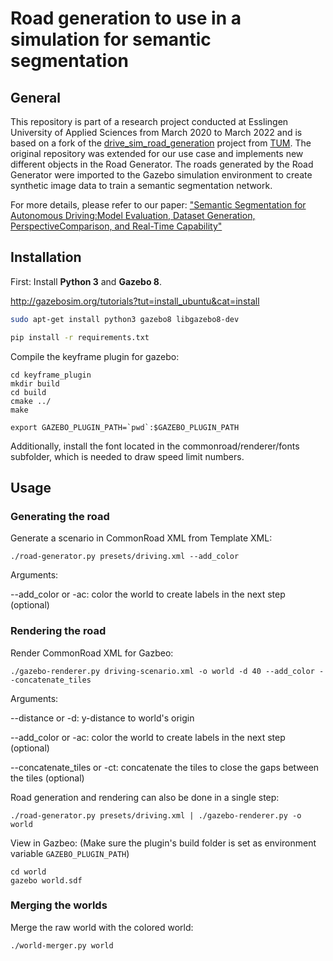 # Road generation to use in a simulation for semantic segmentation
## General

This repository is part of a research project conducted at Esslingen University of Applied Sciences from March 2020 to March 2022 and is based on a fork of the [drive_sim_road_generation](https://github.com/tum-phoenix/drive_sim_road_generation) project from [TUM](https://github.com/tum-phoenix). The original repository was extended for our use case and implements new different objects in the Road Generator. The roads generated by the Road Generator were imported to the Gazebo simulation environment to create synthetic image data to train a semantic segmentation network.

For more details, please refer to our paper: ["Semantic Segmentation for Autonomous Driving:Model Evaluation, Dataset Generation, PerspectiveComparison, and Real-Time Capability"](https://arxiv.org/abs/2207.12939)

## Installation

First: Install **Python 3** and **Gazebo 8**.

http://gazebosim.org/tutorials?tut=install_ubuntu&cat=install

```sh
sudo apt-get install python3 gazebo8 libgazebo8-dev

pip install -r requirements.txt
```

Compile the keyframe plugin for gazebo:

```
cd keyframe_plugin
mkdir build
cd build
cmake ../
make

export GAZEBO_PLUGIN_PATH=`pwd`:$GAZEBO_PLUGIN_PATH
```

Additionally, install the font located in the commonroad/renderer/fonts subfolder, which is needed to draw speed limit numbers.

## Usage
### Generating the road
Generate a scenario in CommonRoad XML from Template XML:
```
./road-generator.py presets/driving.xml --add_color
```
Arguments:

--add_color or -ac: color the world to create labels in the next step (optional)

### Rendering the road
Render CommonRoad XML for Gazbeo:
```
./gazebo-renderer.py driving-scenario.xml -o world -d 40 --add_color --concatenate_tiles
```
Arguments:

--distance or -d: y-distance to world's origin  

--add_color or -ac: color the world to create labels in the next step (optional)

--concatenate_tiles or -ct: concatenate the tiles to close the gaps between the tiles (optional)


Road generation and rendering can also be done in a single step:
```
./road-generator.py presets/driving.xml | ./gazebo-renderer.py -o world
```

View in Gazbeo:
(Make sure the plugin's build folder is set as environment variable `GAZEBO_PLUGIN_PATH`)
```
cd world
gazebo world.sdf
```

### Merging the worlds
Merge the raw world with the colored world:

```
./world-merger.py world
```
